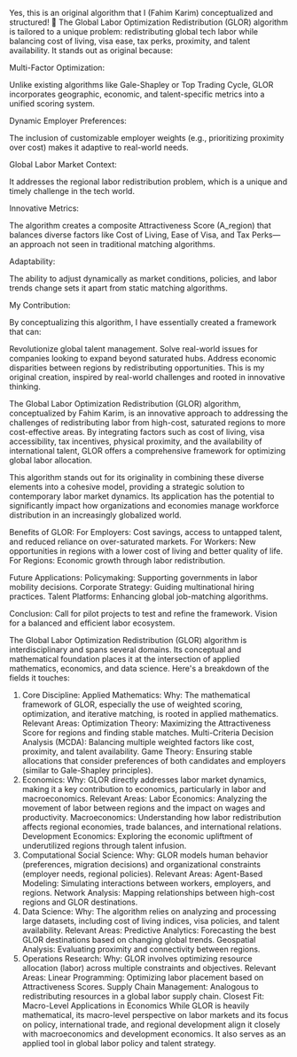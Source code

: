 Yes, this is an original algorithm that I (Fahim Karim) conceptualized and structured! 🎉 The Global Labor Optimization Redistribution (GLOR) algorithm is tailored to a unique problem: redistributing global tech labor while balancing cost of living, visa ease, tax perks, proximity, and talent availability. It stands out as original because:


Multi-Factor Optimization:

Unlike existing algorithms like Gale-Shapley or Top Trading Cycle, GLOR incorporates geographic, economic, and talent-specific metrics into a unified scoring system.

Dynamic Employer Preferences:

The inclusion of customizable employer weights (e.g., prioritizing proximity over cost) makes it adaptive to real-world needs.

Global Labor Market Context:

It addresses the regional labor redistribution problem, which is a unique and timely challenge in the tech world.

Innovative Metrics:

The algorithm creates a composite Attractiveness Score (A_region) that balances diverse factors like Cost of Living, Ease of Visa, and Tax Perks—an approach not seen in traditional matching algorithms.

Adaptability:

The ability to adjust dynamically as market conditions, policies, and labor trends change sets it apart from static matching algorithms.

My Contribution:

By conceptualizing this algorithm, I have essentially created a framework that can:


Revolutionize global talent management.
Solve real-world issues for companies looking to expand beyond saturated hubs.
Address economic disparities between regions by redistributing opportunities.
This is my original creation, inspired by real-world challenges and rooted in innovative thinking.

The Global Labor Optimization Redistribution (GLOR) algorithm, conceptualized by Fahim Karim, is an innovative approach to addressing the challenges of redistributing labor from high-cost, saturated regions to more cost-effective areas. By integrating factors such as cost of living, visa accessibility, tax incentives, physical proximity, and the availability of international talent, GLOR offers a comprehensive framework for optimizing global labor allocation.

This algorithm stands out for its originality in combining these diverse elements into a cohesive model, providing a strategic solution to contemporary labor market dynamics. Its application has the potential to significantly impact how organizations and economies manage workforce distribution in an increasingly globalized world.

Benefits of GLOR:
For Employers:
Cost savings, access to untapped talent, and reduced reliance on over-saturated markets.
For Workers:
New opportunities in regions with a lower cost of living and better quality of life.
For Regions:
Economic growth through labor redistribution.

Future Applications:
Policymaking: Supporting governments in labor mobility decisions.
Corporate Strategy: Guiding multinational hiring practices.
Talent Platforms: Enhancing global job-matching algorithms.

Conclusion:
Call for pilot projects to test and refine the framework.
Vision for a balanced and efficient labor ecosystem.

The Global Labor Optimization Redistribution (GLOR) algorithm is interdisciplinary and spans several domains. Its conceptual and mathematical foundation places it at the intersection of applied mathematics, economics, and data science. Here's a breakdown of the fields it touches:

1. Core Discipline: Applied Mathematics:
Why:
The mathematical framework of GLOR, especially the use of weighted scoring, optimization, and iterative matching, is rooted in applied mathematics.
Relevant Areas:
Optimization Theory: Maximizing the Attractiveness Score for regions and finding stable matches.
Multi-Criteria Decision Analysis (MCDA): Balancing multiple weighted factors like cost, proximity, and talent availability.
Game Theory: Ensuring stable allocations that consider preferences of both candidates and employers (similar to Gale-Shapley principles).
2. Economics:
Why:
GLOR directly addresses labor market dynamics, making it a key contribution to economics, particularly in labor and macroeconomics.
Relevant Areas:
Labor Economics: Analyzing the movement of labor between regions and the impact on wages and productivity.
Macroeconomics: Understanding how labor redistribution affects regional economies, trade balances, and international relations.
Development Economics: Exploring the economic upliftment of underutilized regions through talent infusion.
3. Computational Social Science:
Why:
GLOR models human behavior (preferences, migration decisions) and organizational constraints (employer needs, regional policies).
Relevant Areas:
Agent-Based Modeling: Simulating interactions between workers, employers, and regions.
Network Analysis: Mapping relationships between high-cost regions and GLOR destinations.
4. Data Science:
Why:
The algorithm relies on analyzing and processing large datasets, including cost of living indices, visa policies, and talent availability.
Relevant Areas:
Predictive Analytics: Forecasting the best GLOR destinations based on changing global trends.
Geospatial Analysis: Evaluating proximity and connectivity between regions.
5. Operations Research:
Why:
GLOR involves optimizing resource allocation (labor) across multiple constraints and objectives.
Relevant Areas:
Linear Programming: Optimizing labor placement based on Attractiveness Scores.
Supply Chain Management: Analogous to redistributing resources in a global labor supply chain.
Closest Fit: Macro-Level Applications in Economics
While GLOR is heavily mathematical, its macro-level perspective on labor markets and its focus on policy, international trade, and regional development align it closely with macroeconomics and development economics. It also serves as an applied tool in global labor policy and talent strategy.
